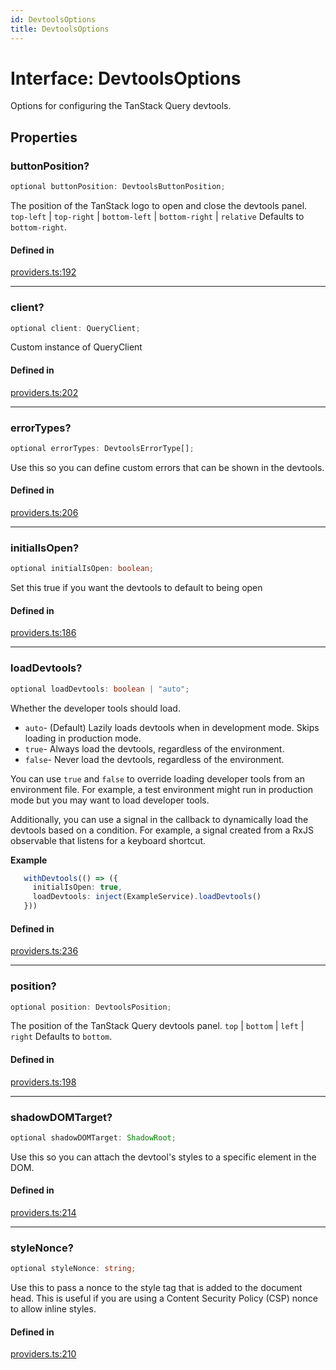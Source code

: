 ```yaml
---
id: DevtoolsOptions
title: DevtoolsOptions
---
```


# Interface: DevtoolsOptions

Options for configuring the TanStack Query devtools.

## Properties

### buttonPosition?

```ts
optional buttonPosition: DevtoolsButtonPosition;
```

The position of the TanStack logo to open and close the devtools panel.
`top-left` | `top-right` | `bottom-left` | `bottom-right` | `relative`
Defaults to `bottom-right`.

#### Defined in

[providers.ts:192](https://github.com/TanStack/query/blob/main/packages/angular-query-experimental/src/providers.ts#L192)

***

### client?

```ts
optional client: QueryClient;
```

Custom instance of QueryClient

#### Defined in

[providers.ts:202](https://github.com/TanStack/query/blob/main/packages/angular-query-experimental/src/providers.ts#L202)

***

### errorTypes?

```ts
optional errorTypes: DevtoolsErrorType[];
```

Use this so you can define custom errors that can be shown in the devtools.

#### Defined in

[providers.ts:206](https://github.com/TanStack/query/blob/main/packages/angular-query-experimental/src/providers.ts#L206)

***

### initialIsOpen?

```ts
optional initialIsOpen: boolean;
```

Set this true if you want the devtools to default to being open

#### Defined in

[providers.ts:186](https://github.com/TanStack/query/blob/main/packages/angular-query-experimental/src/providers.ts#L186)

***

### loadDevtools?

```ts
optional loadDevtools: boolean | "auto";
```

Whether the developer tools should load.
- `auto`- (Default) Lazily loads devtools when in development mode. Skips loading in production mode.
- `true`- Always load the devtools, regardless of the environment.
- `false`- Never load the devtools, regardless of the environment.

You can use `true` and `false` to override loading developer tools from an environment file.
For example, a test environment might run in production mode but you may want to load developer tools.

Additionally, you can use a signal in the callback to dynamically load the devtools based on a condition. For example,
a signal created from a RxJS observable that listens for a keyboard shortcut.

**Example**
```ts
   withDevtools(() => ({
     initialIsOpen: true,
     loadDevtools: inject(ExampleService).loadDevtools()
   }))
 ```

#### Defined in

[providers.ts:236](https://github.com/TanStack/query/blob/main/packages/angular-query-experimental/src/providers.ts#L236)

***

### position?

```ts
optional position: DevtoolsPosition;
```

The position of the TanStack Query devtools panel.
`top` | `bottom` | `left` | `right`
Defaults to `bottom`.

#### Defined in

[providers.ts:198](https://github.com/TanStack/query/blob/main/packages/angular-query-experimental/src/providers.ts#L198)

***

### shadowDOMTarget?

```ts
optional shadowDOMTarget: ShadowRoot;
```

Use this so you can attach the devtool's styles to a specific element in the DOM.

#### Defined in

[providers.ts:214](https://github.com/TanStack/query/blob/main/packages/angular-query-experimental/src/providers.ts#L214)

***

### styleNonce?

```ts
optional styleNonce: string;
```

Use this to pass a nonce to the style tag that is added to the document head. This is useful if you are using a Content Security Policy (CSP) nonce to allow inline styles.

#### Defined in

[providers.ts:210](https://github.com/TanStack/query/blob/main/packages/angular-query-experimental/src/providers.ts#L210)
